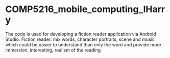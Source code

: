 # COMP5216_mobile_computing_IHarry
The code is used for developing a fiction reader application via Android Studio.
Fiction reader:
mix words, character portraits, scene and music which could be easier to understand than only the word and provide more immersion, interesting, realism of the reading
